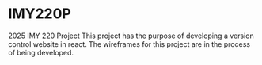 # IMY220P
2025 IMY 220 Project
This project has the purpose of developing a version control website in react.
The wireframes for this project are in the process of being developed.